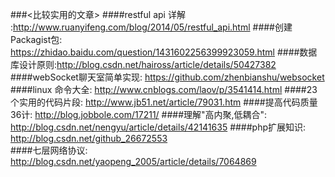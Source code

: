 ###<比较实用的文章>
####restful api 详解	:http://www.ruanyifeng.com/blog/2014/05/restful_api.html
####创建Packagist包:	https://zhidao.baidu.com/question/1431602256399923059.html
####数据库设计原则:http://blog.csdn.net/haiross/article/details/50427382
####webSocket聊天室简单实现: https://github.com/zhenbianshu/websocket
####linux 命令大全: http://www.cnblogs.com/laov/p/3541414.html
####23个实用的代码片段: http://www.jb51.net/article/79031.htm
####提高代码质量36计: http://blog.jobbole.com/17211/
####理解"高内聚,低耦合": http://blog.csdn.net/nengyu/article/details/42141635
####php扩展知识: http://blog.csdn.net/github_26672553   
####七层网络协议: http://blog.csdn.net/yaopeng_2005/article/details/7064869    